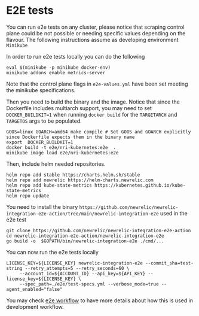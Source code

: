 # E2E tests
You can run e2e tests on any cluster, please notice that scraping control plane could be not possible or needing 
specific values depending on the flavour. The following instructions assume as developing environment `Minikube`


In order to run e2e tests locally you can do the following
```shell
eval $(minikube -p minikube docker-env)
minikube addons enable metrics-server
```

Note that the control plane flags in `e2e-values.yml` have been set meeting the minikube specifications. 

Then you need to build the binary and the image. Notice that  since the Dockerfile includes multiarch
support, you may need to set `DOCKER_BUILDKIT=1` when running `docker build` for the `TARGETARCH`
and `TARGETOS` args to be populated.
```shell
GOOS=linux GOARCH=amd64 make compile # Set GOOS and GOARCH explicitly since Dockerfile expects them in the binary name
export  DOCKER_BUILDKIT=1
docker build -t e2e/nri-kubernetes:e2e  .
minikube image load e2e/nri-kubernetes:e2e
```

Then, include helm needed repositories.
```shell
helm repo add stable https://charts.helm.sh/stable
helm repo add newrelic https://helm-charts.newrelic.com
helm repo add kube-state-metrics https://kubernetes.github.io/kube-state-metrics
helm repo update
```

You need to install the binary `https://github.com/newrelic/newrelic-integration-e2e-action/tree/main/newrelic-integration-e2e` used in the e2e test
```shell
git clone https://github.com/newrelic/newrelic-integration-e2e-action
cd newrelic-integration-e2e-action/newrelic-integration-e2e
go build -o  $GOPATH/bin/newrelic-integration-e2e ./cmd/...
```

You can now run the e2e tests locally
```shell
LICENSE_KEY=${LICENSE_KEY} newrelic-integration-e2e --commit_sha=test-string --retry_attempts=5 --retry_seconds=60 \
	 --account_id=${ACCOUNT_ID} --api_key=${API_KEY} --license_key=${LICENSE_KEY} \
	 --spec_path=./e2e/test-specs.yml --verbose_mode=true --agent_enabled="false"
```

You may check [e2e workflow](../.github/workflows/e2e.yaml) to have more details about how this is used in development workflow.
